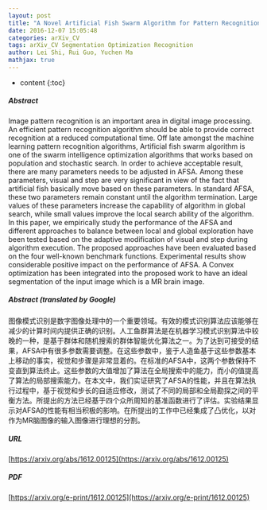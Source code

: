 ```yaml
---
layout: post
title: "A Novel Artificial Fish Swarm Algorithm for Pattern Recognition with Convex Optimization"
date: 2016-12-07 15:05:48
categories: arXiv_CV
tags: arXiv_CV Segmentation Optimization Recognition
author: Lei Shi, Rui Guo, Yuchen Ma
mathjax: true
---
```


* content
{:toc}

##### Abstract
Image pattern recognition is an important area in digital image processing. An efficient pattern recognition algorithm should be able to provide correct recognition at a reduced computational time. Off late amongst the machine learning pattern recognition algorithms, Artificial fish swarm algorithm is one of the swarm intelligence optimization algorithms that works based on population and stochastic search. In order to achieve acceptable result, there are many parameters needs to be adjusted in AFSA. Among these parameters, visual and step are very significant in view of the fact that artificial fish basically move based on these parameters. In standard AFSA, these two parameters remain constant until the algorithm termination. Large values of these parameters increase the capability of algorithm in global search, while small values improve the local search ability of the algorithm. In this paper, we empirically study the performance of the AFSA and different approaches to balance between local and global exploration have been tested based on the adaptive modification of visual and step during algorithm execution. The proposed approaches have been evaluated based on the four well-known benchmark functions. Experimental results show considerable positive impact on the performance of AFSA. A Convex optimization has been integrated into the proposed work to have an ideal segmentation of the input image which is a MR brain image.

##### Abstract (translated by Google)
图像模式识别是数字图像处理中的一个重要领域。有效的模式识别算法应该能够在减少的计算时间内提供正确的识别。人工鱼群算法是在机器学习模式识别算法中较晚的一种，是基于群体和随机搜索的群体智能优化算法之一。为了达到可接受的结果，AFSA中有很多参数需要调整。在这些参数中，鉴于人造鱼基于这些参数基本上移动的事实，视觉和步骤是非常显着的。在标准的AFSA中，这两个参数保持不变直到算法终止。这些参数的大值增加了算法在全局搜索中的能力，而小的值提高了算法的局部搜索能力。在本文中，我们实证研究了AFSA的性能，并且在算法执行过程中，基于视觉和步长的自适应修改，测试了不同的局部和全局勘探之间的平衡方法。所提出的方法已经基于四个众所周知的基准函数进行了评估。实验结果显示对AFSA的性能有相当积极的影响。在所提出的工作中已经集成了凸优化，以对作为MR脑图像的输入图像进行理想的分割。

##### URL
[https://arxiv.org/abs/1612.00125](https://arxiv.org/abs/1612.00125)

##### PDF
[https://arxiv.org/e-print/1612.00125](https://arxiv.org/e-print/1612.00125)

